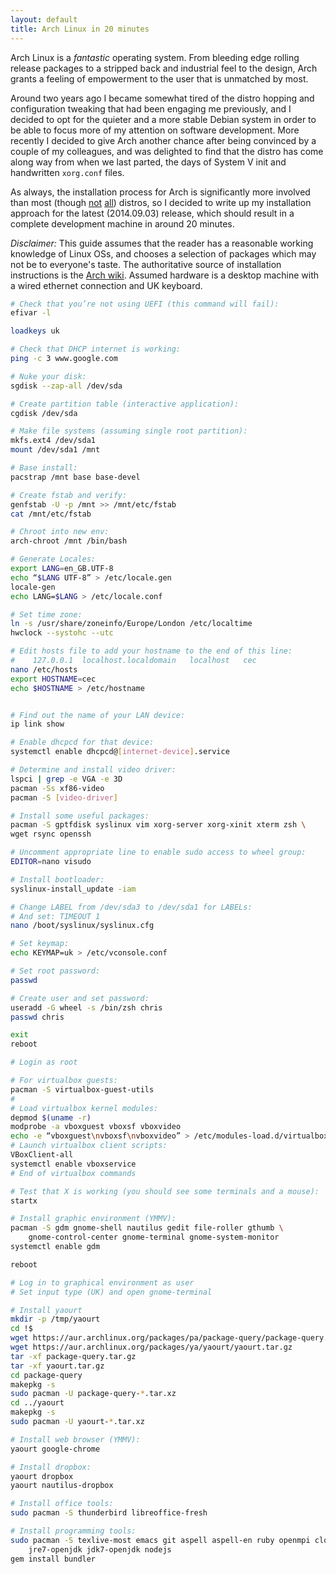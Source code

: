```yaml
---
layout: default
title: Arch Linux in 20 minutes
---
```


Arch Linux is a *fantastic* operating system. From bleeding edge
rolling release packages to a stripped back and industrial feel to the
design, Arch grants a feeling of empowerment to the user that is
unmatched by most.

Around two years ago I became somewhat tired of the distro hopping and
configuration tweaking that had been engaging me previously, and I
decided to opt for the quieter and a more stable Debian system in
order to be able to focus more of my attention on software
development. More recently I decided to give Arch another chance after
being convinced by a couple of my colleagues, and was delighted to
find that the distro has come along way from when we last parted, the
days of System V init and handwritten `xorg.conf` files.

As always, the installation process for Arch is significantly more
involved than most (though [not](https://www.gentoo.org/)
[all](http://www.linuxfromscratch.org/)) distros, so I decided to
write up my installation approach for the latest (2014.09.03) release,
which should result in a complete development machine in around 20
minutes.

*Disclaimer:* This guide assumes that the reader has a reasonable
 working knowledge of Linux OSs, and chooses a selection of packages
 which may not be to everyone's taste. The authoritative source of
 installation instructions is the
 [Arch wiki](https://wiki.archlinux.org/index.php/beginners'_guide). Assumed
 hardware is a desktop machine with a wired ethernet connection and UK
 keyboard.

```sh
# Check that you’re not using UEFI (this command will fail):
efivar -l

loadkeys uk

# Check that DHCP internet is working:
ping -c 3 www.google.com

# Nuke your disk:
sgdisk --zap-all /dev/sda

# Create partition table (interactive application):
cgdisk /dev/sda

# Make file systems (assuming single root partition):
mkfs.ext4 /dev/sda1
mount /dev/sda1 /mnt

# Base install:
pacstrap /mnt base base-devel

# Create fstab and verify:
genfstab -U -p /mnt >> /mnt/etc/fstab
cat /mnt/etc/fstab

# Chroot into new env:
arch-chroot /mnt /bin/bash

# Generate Locales:
export LANG=en_GB.UTF-8
echo “$LANG UTF-8” > /etc/locale.gen
locale-gen
echo LANG=$LANG > /etc/locale.conf

# Set time zone:
ln -s /usr/share/zoneinfo/Europe/London /etc/localtime
hwclock --systohc --utc

# Edit hosts file to add your hostname to the end of this line:
#    127.0.0.1	localhost.localdomain	localhost	cec
nano /etc/hosts
export HOSTNAME=cec
echo $HOSTNAME > /etc/hostname


# Find out the name of your LAN device:
ip link show

# Enable dhcpcd for that device:
systemctl enable dhcpcd@[internet-device].service

# Determine and install video driver:
lspci | grep -e VGA -e 3D
pacman -Ss xf86-video
pacman -S [video-driver]

# Install some useful packages:
pacman -S gptfdisk syslinux vim xorg-server xorg-xinit xterm zsh \
wget rsync openssh

# Uncomment appropriate line to enable sudo access to wheel group:
EDITOR=nano visudo

# Install bootloader:
syslinux-install_update -iam

# Change LABEL from /dev/sda3 to /dev/sda1 for LABELs:
# And set: TIMEOUT 1
nano /boot/syslinux/syslinux.cfg

# Set keymap:
echo KEYMAP=uk > /etc/vconsole.conf

# Set root password:
passwd

# Create user and set password:
useradd -G wheel -s /bin/zsh chris
passwd chris

exit
reboot

# Login as root

# For virtualbox guests:
pacman -S virtualbox-guest-utils
#
# Load virtualbox kernel modules:
depmod $(uname -r)
modprobe -a vboxguest vboxsf vboxvideo
echo -e “vboxguest\nvboxsf\nvboxvideo” > /etc/modules-load.d/virtualbox.conf
# Launch virtualbox client scripts:
VBoxClient-all
systemctl enable vboxservice
# End of virtualbox commands

# Test that X is working (you should see some terminals and a mouse):
startx

# Install graphic environment (YMMV):
pacman -S gdm gnome-shell nautilus gedit file-roller gthumb \
    gnome-control-center gnome-terminal gnome-system-monitor
systemctl enable gdm

reboot

# Log in to graphical environment as user
# Set input type (UK) and open gnome-terminal

# Install yaourt
mkdir -p /tmp/yaourt
cd !$
wget https://aur.archlinux.org/packages/pa/package-query/package-query.tar.gz
wget https://aur.archlinux.org/packages/ya/yaourt/yaourt.tar.gz
tar -xf package-query.tar.gz
tar -xf yaourt.tar.gz
cd package-query
makepkg -s
sudo pacman -U package-query-*.tar.xz
cd ../yaourt
makepkg -s
sudo pacman -U yaourt-*.tar.xz

# Install web browser (YMMV):
yaourt google-chrome

# Install dropbox:
yaourt dropbox
yaourt nautilus-dropbox

# Install office tools:
sudo pacman -S thunderbird libreoffice-fresh

# Install programming tools:
sudo pacman -S texlive-most emacs git aspell aspell-en ruby openmpi clojure \
	jre7-openjdk jdk7-openjdk nodejs
gem install bundler
```
